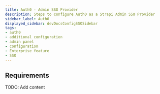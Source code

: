 ```yaml
---
title: Auth0 - Admin SSO Provider
description: Steps to configure Auth0 as a Strapi Admin SSO Provider
sidebar_label: Auth0
displayed_sidebar: devDocsConfigSSOSidebar
tags:
- auth0
- additional configuration
- admin panel
- configuration
- Enterprise feature
- SSO 
---
```


## Requirements

TODO: Add content
